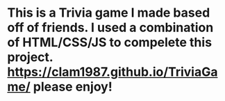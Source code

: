 # This is a Trivia game I made based off of friends. I used a combination of HTML/CSS/JS to compelete this project. https://clam1987.github.io/TriviaGame/ please enjoy!
